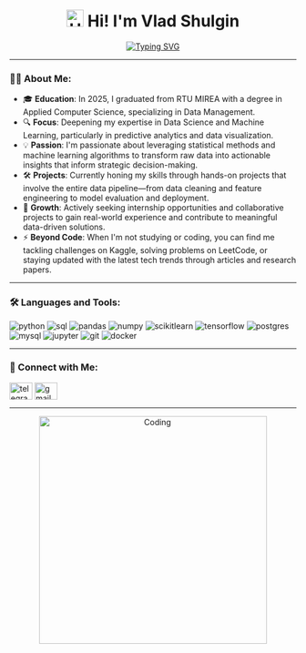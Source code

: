 <h1 align="center">
  <img src="https://media.giphy.com/media/hvRJCLFzcasrR4ia7z/giphy.gif" width="30px" alt="Hi!">
  Hi! I'm Vlad Shulgin
</h1>
<p align="center">
  <a href="https://git.io/typing-svg"><img src="https://readme-typing-svg.demolab.com?font=Fira+Code&pause=1000&color=1BF721&center=true&vCenter=true&width=435&lines=Data+Scientist;Data+Analyst;Machine+Learning+Engineer" alt="Typing SVG" /></a>
</p>

---

### 👨‍💻 About Me:

- 🎓 **Education**: In 2025, I graduated from RTU MIREA with a degree in Applied Computer Science, specializing in Data Management.
- 🔍 **Focus**: Deepening my expertise in Data Science and Machine Learning, particularly in predictive analytics and data visualization.
- 💡 **Passion**: I'm passionate about leveraging statistical methods and machine learning algorithms to transform raw data into actionable insights that inform strategic decision-making.
- 🛠️ **Projects**: Currently honing my skills through hands-on projects that involve the entire data pipeline—from data cleaning and feature engineering to model evaluation and deployment.
- 🌱 **Growth**: Actively seeking internship opportunities and collaborative projects to gain real-world experience and contribute to meaningful data-driven solutions.
- ⚡ **Beyond Code**: When I'm not studying or coding, you can find me tackling challenges on Kaggle, solving problems on LeetCode, or staying updated with the latest tech trends through articles and research papers.

---

### 🛠️ Languages and Tools:

<p align="left">

<img src="https://img.shields.io/badge/python-3670A0?style=for-the-badge&logo=python&logoColor=ffdd54" alt="python"/>
<img src="https://img.shields.io/badge/sql-%2307405e?style=for-the-badge&logo=postgresql&logoColor=white" alt="sql"/>
<img src="https://img.shields.io/badge/pandas-%23150458?style=for-the-badge&logo=pandas&logoColor=white" alt="pandas"/>
<img src="https://img.shields.io/badge/numpy-%23013243?style=for-the-badge&logo=numpy&logoColor=white" alt="numpy"/>
<img src="https://img.shields.io/badge/scikit--learn-%23F7931E?style=for-the-badge&logo=scikit-learn&logoColor=white" alt="scikitlearn"/>
<img src="https://img.shields.io/badge/TensorFlow-%23FF6F00?style=for-the-badge&logo=TensorFlow&logoColor=white" alt="tensorflow"/>

<img src="https://img.shields.io/badge/postgres-%23316192?style=for-the-badge&logo=postgresql&logoColor=white" alt="postgres"/>
<img src="https://img.shields.io/badge/mysql-4479A1?style=for-the-badge&logo=mysql&logoColor=white" alt="mysql"/>

<img src="https://img.shields.io/badge/jupyter-%23FA0F00?style=for-the-badge&logo=jupyter&logoColor=white" alt="jupyter"/>
<img src="https://img.shields.io/badge/git-%23F05032?style=for-the-badge&logo=git&logoColor=white" alt="git"/>
<img src="https://img.shields.io/badge/docker-%230db7ed?style=for-the-badge&logo=docker&logoColor=white" alt="docker"/>

</p>

---

### 🤝 Connect with Me:

<p align="left">
<a href="https://t.me/CooCooJamba" target="blank"><img align="center" src="https://upload.wikimedia.org/wikipedia/commons/8/83/Telegram_2019_Logo.svg" alt="telegram" height="30" width="40" /></a>
<a href="mailto:vladshulgin9@gmail.com"><img align="center" src="https://img.icons8.com/color/48/000000/gmail-new.png" alt="gmail" height="30" width="40" /></a>
</p>

---

<p align="center">
  <img src="https://media.giphy.com/media/LMcB8XospGZO8UQq87/giphy.gif" alt="Coding" width="400">
</p>

